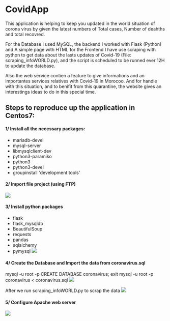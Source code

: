 # CovidApp
This application is helping to keep you updated in the world situation of corona virus by given the latest numbers of Total cases, Number of deahths and total recovred. 

For the Database I used MySQL, the backend I worked with Flask (Python) and A simple page with HTML for the Frontend 
I have use scraping with python to get data about the lasts updates of Covid-19 (File: scraping_infoWORLD.py), and the script is scheduled to be runned ever 12H to update the database.

Also the web service contien a feature to give informations and an importantes services relatives with Covid-19 in Morocoo.
And for handle with this situation, and to benifit from this quarantine, the website gives an interestings ideas to do in this special time.

## Steps to reproduce up the application in Centos7:

#### 1/ Install all the necessary packages:
  * mariadb-devel
  * mysql-server
  * libmysqlclient-dev
  * python3-paramiko
  * python3 
  * python3-devel
  * groupinstall 'development tools'
  
#### 2/ Import file project (using FTP)  
![](/images/1)
 
 #### 3/ Install python packages
 * flask
 * flask_mysqldb
 * BeautifulSoup
 * requests
 * pandas
 * sqlalchemy
 * pymysql
   ![](/images/3)
   
 #### 4/ Create the Database and Import the data from coronavirus.sql 
  mysql -u root -p
  CREATE DATABASE coronavirus;
  exit
  mysql -u root -p coronavirus < coronavirus.sql
  ![](/images/2)
  
  After we run scraping_infoWORLD.py to scrap the data
  ![](/images/4)
  
 #### 5/ Configure Apache web server
 ![](/images/5)
 

